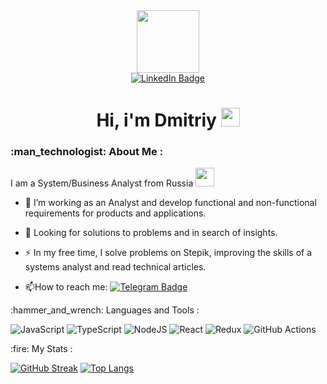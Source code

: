 
<div id="header" align="center">
  <img src="https://media.giphy.com/media/gjrYDwbjnK8x36xZIO/giphy.gif" width="100"/>
</div>
<div id="badges" align="center">
  <a href="https://www.linkedin.com/in/dmitriy-moiseev-64a574251/">
    <img src="https://img.shields.io/badge/LinkedIn-blue?style=for-the-badge&logo=linkedin&logoColor=white" alt="LinkedIn Badge"/>
  </a>
</div>
<div id="badges" align="center">
<h1>
  Hi, i'm Dmitriy
  <img src="https://media.giphy.com/media/hvRJCLFzcasrR4ia7z/giphy.gif" width="30px"/>
</h1>
</div>
<div id="badges">
<h3>:man_technologist: About Me :</h3>
<p>I am a System/Business Analyst from Russia <img src="https://media.giphy.com/media/WUlplcMpOCEmTGBtBW/giphy.gif" width="30"></p>
  
- :telescope: I’m working as an Analyst and develop functional and non-functional requirements for products and applications.

- :seedling: Looking for solutions to problems and in search of insights.

- :zap: In my free time, I solve problems on Stepik, improving the skills of a systems analyst and read technical articles.

- :mailbox:How to reach me: [![Telegram Badge](https://img.shields.io/badge/-DevL1n-blue?style=flat&logo=Telegram&logoColor=white)](https://t.me/Adams_kid)

</div>

<div id="badges">
  :hammer_and_wrench: Languages and Tools :

![JavaScript](https://img.shields.io/badge/JavaScript-F7DF1E?style=for-the-badge&logo=javascript&logoColor=black)
![TypeScript](https://img.shields.io/badge/TypeSctipt-316192?style=for-the-badge&logo=typescript&logoColor=white)
![NodeJS](https://img.shields.io/badge/node.js-6DA55F?style=for-the-badge&logo=node.js&logoColor=white)
![React](https://img.shields.io/badge/react-%2320232a.svg?style=for-the-badge&logo=react&logoColor=%2361DAFB)
![Redux](https://img.shields.io/badge/redux-%23593d88.svg?style=for-the-badge&logo=redux&logoColor=white)
![GitHub Actions](https://img.shields.io/badge/github%20actions-%232671E5.svg?style=for-the-badge&logo=githubactions&logoColor=white)
</div>
<div>
  :fire: My Stats :
  
[![GitHub Streak](https://streak-stats.demolab.com?user=Dev-L1n&theme=transparent&hide_border=true&mode=weekly&fire=FF2222&dates=2C68F6&currStreakLabel=2C68F6&currStreakNum=2C68F6)](https://git.io/streak-stats)
[![Top Langs](https://github-readme-stats.vercel.app/api/top-langs/?username=Dev-L1n&layout=compact&theme=vision-friendly-dark)](https://github.com/anuraghazra/github-readme-stats)
</div>
<!--
**Dev-L1n/Dev-L1n** is a ✨ _special_ ✨ repository because its `README.md` (this file) appears on your GitHub profile.

Here are some ideas to get you started:

- 🔭 I’m currently working on ...
- 🌱 I’m currently learning ...
- 👯 I’m looking to collaborate on ...
- 🤔 I’m looking for help with ...
- 💬 Ask me about ...
- 📫 How to reach me: ...
- 😄 Pronouns: ...
- ⚡ Fun fact: ...
-->
